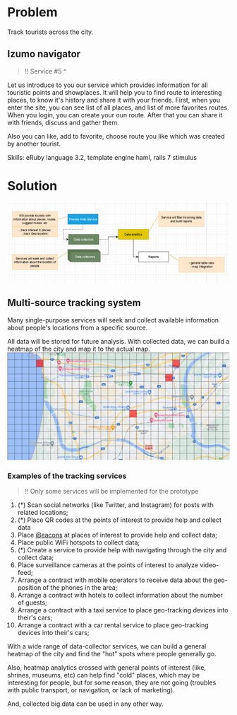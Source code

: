# Problem
Track tourists across the city.

## Izumo navigator
> !! Service #5 ^

Let us introduce to you our service which provides information for all touristic points and showplaces. It will help you to find route to interesting places, to know it's history and share it with your friends. First, when you enter the site, you can see list of all places, and list of more favorites routes. When you login, you can create your oun route. After that you can share it with friends, discuss and gather them.

Also you can like, add to favorite, choose route you like which was created by another tourist.

Skills: eRuby language 3.2, template engine haml, rails 7 stimulus

# Solution
![Service](https://raw.githubusercontent.com/ChiefNoir/h-izumo-navi/master/.documentation/promise_smal.png)
## Multi-source tracking system
Many single-purpose services will seek and collect available information about people's locations from a specific source.

All data will be stored for future analysis.
With collected data, we can build a heatmap of the city and map it to the actual map.
![Example map](https://raw.githubusercontent.com/ChiefNoir/h-izumo-navi/master/.documentation/example_map.png)

### Examples of the tracking services
> !! Only some services will be implemented for the prototype 
1. (*) Scan social networks (like Twitter, and Instagram) for posts with related locations;
2. (*) Place QR codes at the points of interest to provide help and collect data
3. Place [iBeacons](https://developer.apple.com/ibeacon/) at places of interest to provide help and collect data;
4. Place public WiFi hotspots to collect data;
5. (*) Create a service to provide help with navigating through the city and collect data;
6. Place surveillance cameras at the points of interest to analyze video-feed; 
7. Arrange a contract with mobile operators to receive data about the geo-position of the phones in the area;
8. Arrange a contract with hotels to collect information about the number of guests;
9. Arrange a contract with a taxi service to place geo-tracking devices into their's cars;
10. Arrange a contract with a car rental service to place geo-tracking devices into their's cars;

With a wide range of data-collector services, we can build a general heatmap of the city and find the "hot" spots where people generally go.

Also, heatmap analytics crossed with general points of interest (like, shrines, museums, etc) can help find "cold" places, which may be interesting for people, but for some reason, they are not going (troubles with public transport, or navigation, or lack of marketing).

And, collected big data can be used in any other way.

